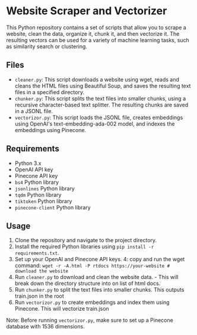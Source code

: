 # Website Scraper and Vectorizer

This Python repository contains a set of scripts that allow you to scrape a website, clean the data, organize it, chunk it, and then vectorize it. The resulting vectors can be used for a variety of machine learning tasks, such as similarity search or clustering.

## Files

- `cleaner.py`: This script downloads a website using wget, reads and cleans the HTML files using Beautiful Soup, and saves the resulting text files in a specified directory.
- `chunker.py`: This script splits the text files into smaller chunks, using a recursive character-based text splitter. The resulting chunks are saved in a JSONL file.
- `vectorizor.py`: This script loads the JSONL file, creates embeddings using OpenAI's text-embedding-ada-002 model, and indexes the embeddings using Pinecone.

## Requirements

- Python 3.x
- OpenAI API key
- Pinecone API key
- `bs4` Python library
- `jsonlines` Python library
- `tqdm` Python library
- `tiktoken` Python library
- `pinecone-client` Python library

## Usage

1. Clone the repository and navigate to the project directory.
2. Install the required Python libraries using `pip install -r requirements.txt`.
3. Set up your OpenAI and Pinecone API keys.
4: copy and run the wget command: 
  `wget -r -A.html -P rtdocs https://your-website # download the website`
5. Run `cleaner.py` to download and clean the website data. - This will break down the directory structure into on list of html docs.
6. Run `chunker.py` to split the text files into smaller chunks. This outputs train.json in the root
7. Run `vectorizor.py` to create embeddings and index them using Pinecone. This will vectorize train.json

Note: Before running `vectorizor.py`, make sure to set up a Pinecone database with 1536 dimensions.
